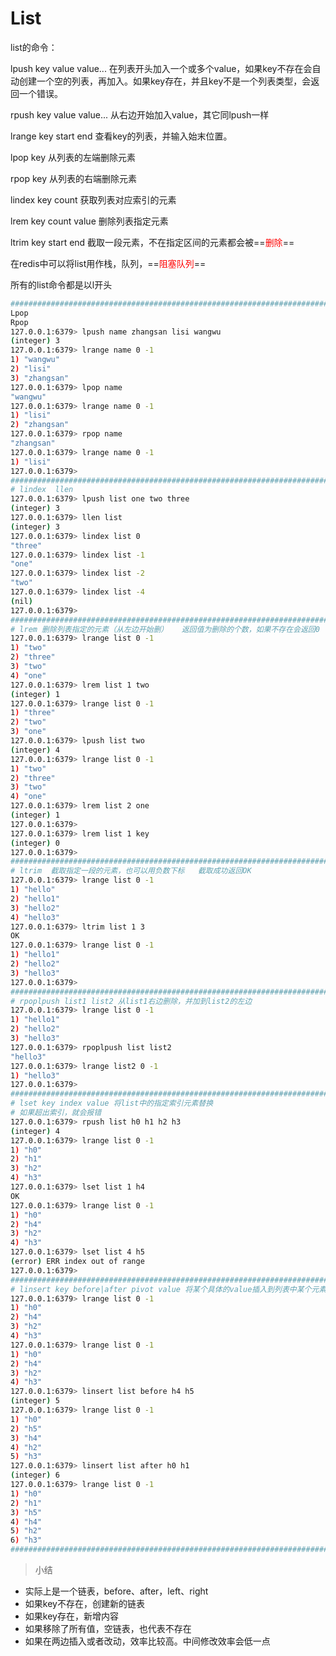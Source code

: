 # List

list的命令：

lpush key value value...      在列表开头加入一个或多个value，如果key不存在会自动创建一个空的列表，再加入。如果key存在，并且key不是一个列表类型，会返回一个错误。

rpush key value value...      从右边开始加入value，其它同lpush一样

lrange key start end            查看key的列表，并输入始末位置。

lpop key    								 从列表的左端删除元素

rpop key									 从列表的右端删除元素

lindex key count  				  获取列表对应索引的元素

lrem key count value      	删除列表指定元素

ltrim key start end				截取一段元素，不在指定区间的元素都会被==<span style="color:red;">删除</span>==



在redis中可以将list用作栈，队列，==<span style="color:red;">阻塞队列</span>==

所有的list命令都是以l开头

```bash
########################################################################
Lpop
Rpop
127.0.0.1:6379> lpush name zhangsan lisi wangwu
(integer) 3
127.0.0.1:6379> lrange name 0 -1
1) "wangwu"
2) "lisi"
3) "zhangsan"
127.0.0.1:6379> lpop name
"wangwu"
127.0.0.1:6379> lrange name 0 -1
1) "lisi"
2) "zhangsan"
127.0.0.1:6379> rpop name
"zhangsan"
127.0.0.1:6379> lrange name 0 -1
1) "lisi"
127.0.0.1:6379>
########################################################################
# lindex  llen
127.0.0.1:6379> lpush list one two three
(integer) 3
127.0.0.1:6379> llen list
(integer) 3
127.0.0.1:6379> lindex list 0
"three"
127.0.0.1:6379> lindex list -1
"one"
127.0.0.1:6379> lindex list -2
"two"
127.0.0.1:6379> lindex list -4
(nil)
127.0.0.1:6379>  
########################################################################
# lrem 删除列表指定的元素（从左边开始删）   返回值为删除的个数，如果不存在会返回0
127.0.0.1:6379> lrange list 0 -1
1) "two"
2) "three"
3) "two"
4) "one"
127.0.0.1:6379> lrem list 1 two
(integer) 1
127.0.0.1:6379> lrange list 0 -1
1) "three"
2) "two"
3) "one"
127.0.0.1:6379> lpush list two
(integer) 4
127.0.0.1:6379> lrange list 0 -1
1) "two"
2) "three"
3) "two"
4) "one"
127.0.0.1:6379> lrem list 2 one
(integer) 1
127.0.0.1:6379>
127.0.0.1:6379> lrem list 1 key
(integer) 0
127.0.0.1:6379> 
########################################################################
# ltrim  截取指定一段的元素，也可以用负数下标   截取成功返回OK
127.0.0.1:6379> lrange list 0 -1
1) "hello"
2) "hello1"
3) "hello2"
4) "hello3"
127.0.0.1:6379> ltrim list 1 3
OK
127.0.0.1:6379> lrange list 0 -1
1) "hello1"
2) "hello2"
3) "hello3"
127.0.0.1:6379>  
########################################################################
# rpoplpush list1 list2 从list1右边删除，并加到list2的左边
127.0.0.1:6379> lrange list 0 -1
1) "hello1"
2) "hello2"
3) "hello3"
127.0.0.1:6379> rpoplpush list list2
"hello3"
127.0.0.1:6379> lrange list2 0 -1
1) "hello3"
127.0.0.1:6379>
########################################################################
# lset key index value 将list中的指定索引元素替换
# 如果超出索引，就会报错
127.0.0.1:6379> rpush list h0 h1 h2 h3
(integer) 4
127.0.0.1:6379> lrange list 0 -1
1) "h0"
2) "h1"
3) "h2"
4) "h3"
127.0.0.1:6379> lset list 1 h4
OK
127.0.0.1:6379> lrange list 0 -1
1) "h0"
2) "h4"
3) "h2"
4) "h3"
127.0.0.1:6379> lset list 4 h5
(error) ERR index out of range
127.0.0.1:6379>   
########################################################################
# linsert key before|after pivot value 将某个具体的value插入到列表中某个元素的前面或者后面 用before或者after
127.0.0.1:6379> lrange list 0 -1
1) "h0"
2) "h4"
3) "h2"
4) "h3"
127.0.0.1:6379> lrange list 0 -1
1) "h0"
2) "h4"
3) "h2"
4) "h3"
127.0.0.1:6379> linsert list before h4 h5
(integer) 5
127.0.0.1:6379> lrange list 0 -1
1) "h0"
2) "h5"
3) "h4"
4) "h2"
5) "h3"
127.0.0.1:6379> linsert list after h0 h1
(integer) 6
127.0.0.1:6379> lrange list 0 -1
1) "h0"
2) "h1"
3) "h5"
4) "h4"
5) "h2"
6) "h3"
########################################################################
```



>小结

- 实际上是一个链表，before、after，left、right
- 如果key不存在，创建新的链表
- 如果key存在，新增内容
- 如果移除了所有值，空链表，也代表不存在
- 如果在两边插入或者改动，效率比较高。中间修改效率会低一点







